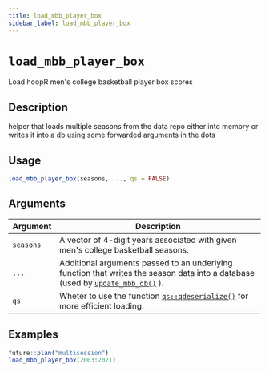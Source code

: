 ```yaml
---
title: load_mbb_player_box
sidebar_label: load_mbb_player_box
---
```

# `load_mbb_player_box`

Load hoopR men's college basketball player box scores


## Description

helper that loads multiple seasons from the data repo either into memory
 or writes it into a db using some forwarded arguments in the dots


## Usage

```r
load_mbb_player_box(seasons, ..., qs = FALSE)
```


## Arguments

Argument      |Description
------------- |----------------
`seasons`     |     A vector of 4-digit years associated with given men's college basketball seasons.
`...`     |     Additional arguments passed to an underlying function that writes the season data into a database (used by [`update_mbb_db()`](#updatembbdb()) ).
`qs`     |     Wheter to use the function [`qs::qdeserialize()`](#qs::qdeserialize()) for more efficient loading.


## Examples

```r
future::plan("multisession")
load_mbb_player_box(2003:2021)
```



